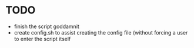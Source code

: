 # TODO
- finish the script goddamnit
- create config.sh to assist creating the config file (without forcing a user to enter the script itself
